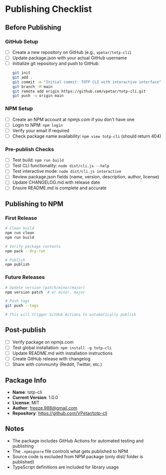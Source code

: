 # Publishing Checklist

## Before Publishing

### GitHub Setup
- [ ] Create a new repository on GitHub (e.g., `vpetar/totp-cli`)
- [ ] Update package.json with your actual GitHub username
- [ ] Initialize git repository and push to GitHub:
  ```bash
  git init
  git add .
  git commit -m "Initial commit: TOTP CLI with interactive interface"
  git branch -M main
  git remote add origin https://github.com/vpetar/totp-cli.git
  git push -u origin main
  ```

### NPM Setup
- [ ] Create an NPM account at npmjs.com if you don't have one
- [ ] Login to NPM: `npm login`
- [ ] Verify your email if required
- [ ] Check package name availability: `npm view totp-cli` (should return 404)

### Pre-publish Checks
- [ ] Test build: `npm run build`
- [ ] Test CLI functionality: `node dist/cli.js --help`
- [ ] Test interactive mode: `node dist/cli.js interactive`
- [ ] Review package.json fields (name, version, description, author, license)
- [ ] Update CHANGELOG.md with release date
- [ ] Ensure README.md is complete and accurate

## Publishing to NPM

### First Release
```bash
# Clean build
npm run clean
npm run build

# Verify package contents
npm pack --dry-run

# Publish
npm publish
```

### Future Releases
```bash
# Update version (patch/minor/major)
npm version patch  # or minor, major

# Push tags
git push --tags

# This will trigger GitHub Actions to automatically publish
```

## Post-publish

- [ ] Verify package on npmjs.com
- [ ] Test global installation: `npm install -g totp-cli`
- [ ] Update README.md with installation instructions
- [ ] Create GitHub release with changelog
- [ ] Share with community (Reddit, Twitter, etc.)

## Package Info

- **Name**: totp-cli
- **Current Version**: 1.0.0
- **License**: MIT
- **Author**: freeze.988@gmail.com
- **Repository**: https://github.com/VPetar/totp-cli

## Notes

- The package includes GitHub Actions for automated testing and publishing
- The `.npmignore` file controls what gets published to NPM
- Source code is excluded from NPM package (only dist/ folder is published)
- TypeScript definitions are included for library usage
